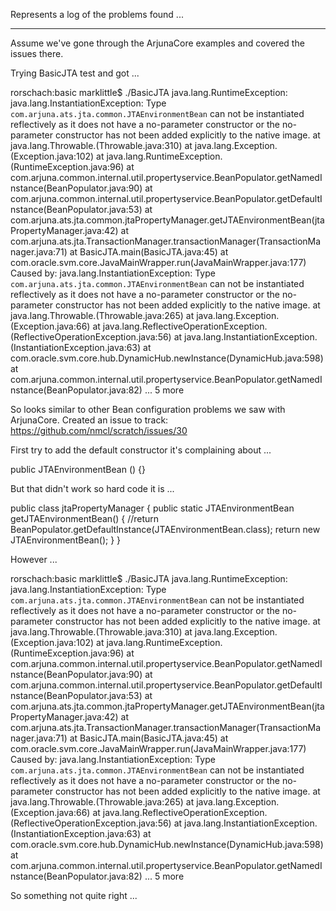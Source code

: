 Represents a log of the problems found ...

----

Assume we've gone through the ArjunaCore examples and covered the
issues there.

Trying BasicJTA test and got ...

rorschach:basic marklittle$ ./BasicJTA
java.lang.RuntimeException: java.lang.InstantiationException: Type `com.arjuna.ats.jta.common.JTAEnvironmentBean` can not be instantiated reflectively as it does not have a no-parameter constructor or the no-parameter constructor has not been added explicitly to the native image.
	at java.lang.Throwable.<init>(Throwable.java:310)
	at java.lang.Exception.<init>(Exception.java:102)
	at java.lang.RuntimeException.<init>(RuntimeException.java:96)
	at com.arjuna.common.internal.util.propertyservice.BeanPopulator.getNamedInstance(BeanPopulator.java:90)
	at com.arjuna.common.internal.util.propertyservice.BeanPopulator.getDefaultInstance(BeanPopulator.java:53)
	at com.arjuna.ats.jta.common.jtaPropertyManager.getJTAEnvironmentBean(jtaPropertyManager.java:42)
	at com.arjuna.ats.jta.TransactionManager.transactionManager(TransactionManager.java:71)
	at BasicJTA.main(BasicJTA.java:45)
	at com.oracle.svm.core.JavaMainWrapper.run(JavaMainWrapper.java:177)
Caused by: java.lang.InstantiationException: Type `com.arjuna.ats.jta.common.JTAEnvironmentBean` can not be instantiated reflectively as it does not have a no-parameter constructor or the no-parameter constructor has not been added explicitly to the native image.
	at java.lang.Throwable.<init>(Throwable.java:265)
	at java.lang.Exception.<init>(Exception.java:66)
	at java.lang.ReflectiveOperationException.<init>(ReflectiveOperationException.java:56)
	at java.lang.InstantiationException.<init>(InstantiationException.java:63)
	at com.oracle.svm.core.hub.DynamicHub.newInstance(DynamicHub.java:598)
	at com.arjuna.common.internal.util.propertyservice.BeanPopulator.getNamedInstance(BeanPopulator.java:82)
	... 5 more

So looks similar to other Bean configuration problems we saw with
ArjunaCore. Created an issue to track:
https://github.com/nmcl/scratch/issues/30

First try to add the default constructor it's complaining about ...

public JTAEnvironmentBean () {}

But that didn't work so hard code it is ...

public class jtaPropertyManager
{
    public static JTAEnvironmentBean getJTAEnvironmentBean()
    {
	//return BeanPopulator.getDefaultInstance(JTAEnvironmentBean.class);
	return new JTAEnvironmentBean();
    }
	}

However ...

rorschach:basic marklittle$ ./BasicJTA
java.lang.RuntimeException: java.lang.InstantiationException: Type `com.arjuna.ats.jta.common.JTAEnvironmentBean` can not be instantiated reflectively as it does not have a no-parameter constructor or the no-parameter constructor has not been added explicitly to the native image.
	at java.lang.Throwable.<init>(Throwable.java:310)
	at java.lang.Exception.<init>(Exception.java:102)
	at java.lang.RuntimeException.<init>(RuntimeException.java:96)
	at com.arjuna.common.internal.util.propertyservice.BeanPopulator.getNamedInstance(BeanPopulator.java:90)
	at com.arjuna.common.internal.util.propertyservice.BeanPopulator.getDefaultInstance(BeanPopulator.java:53)
	at com.arjuna.ats.jta.common.jtaPropertyManager.getJTAEnvironmentBean(jtaPropertyManager.java:42)
	at com.arjuna.ats.jta.TransactionManager.transactionManager(TransactionManager.java:71)
	at BasicJTA.main(BasicJTA.java:45)
	at com.oracle.svm.core.JavaMainWrapper.run(JavaMainWrapper.java:177)
Caused by: java.lang.InstantiationException: Type `com.arjuna.ats.jta.common.JTAEnvironmentBean` can not be instantiated reflectively as it does not have a no-parameter constructor or the no-parameter constructor has not been added explicitly to the native image.
	at java.lang.Throwable.<init>(Throwable.java:265)
	at java.lang.Exception.<init>(Exception.java:66)
	at java.lang.ReflectiveOperationException.<init>(ReflectiveOperationException.java:56)
	at java.lang.InstantiationException.<init>(InstantiationException.java:63)
	at com.oracle.svm.core.hub.DynamicHub.newInstance(DynamicHub.java:598)
	at com.arjuna.common.internal.util.propertyservice.BeanPopulator.getNamedInstance(BeanPopulator.java:82)
	... 5 more

So something not quite right ...
